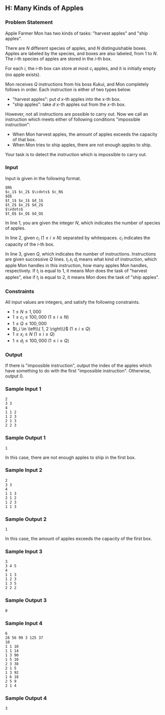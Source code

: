


## H: Many Kinds of Apples

### Problem Statement

Apple Farmer Mon has two kinds of tasks: "harvest apples" and "ship apples".

There are $N$ different species of apples, and $N$ distinguishable boxes. Apples are labeled by the species, and boxes are also labeled, from $1$ to $N$. The $i$-th species of apples are stored in the $i$-th box.

For each $i$, the $i$-th box can store at most $c_i$ apples, and it is initially empty (no apple exists).

Mon receives $Q$ instructions from his boss Kukui, and Mon completely follows in order. Each instruction is either of two types below.

- "harvest apples": put $d$ $x$-th apples into the $x$-th box.
- "ship apples": take $d$ $x$-th apples out from the $x$-th box.

However, not all instructions are possible to carry out. Now we call an instruction which meets either of following conditions "impossible instruction":

- When Mon harvest apples, the amount of apples exceeds the capacity of that box.
- When Mon tries to ship apples, there are not enough apples to ship.

Your task is to detect the instruction which is impossible to carry out.

### Input

Input is given in the following format.

```
$N$
$c_1$ $c_2$ $\cdots$ $c_N$
$Q$
$t_1$ $x_1$ $d_1$
$t_2$ $x_2$ $d_2$
$\vdots$
$t_Q$ $x_Q$ $d_Q$
```

In line 1, you are given the integer $N$, which indicates the number of species of apples.

In line 2, given $c_i$ $(1 \leq i \leq N)$ separated by whitespaces. $c_i$ indicates the capacity of the $i$-th box.

In line 3, given $Q$, which indicates the number of instructions.
Instructions are given successive $Q$ lines. $t_i$ $x_i$ $d_i$ means what kind of instruction, which apple Mon handles in this instruction, how many apples Mon handles, respectively. If $t_i$ is equal to $1$, it means Mon does the task of "harvest apples", else if $t_i$ is equal to $2$, it means Mon does the task of "ship apples".

### Constraints

All input values are integers, and satisfy the following constraints.

- $1 \leq N \leq 1{,}000$
- $1 \leq c_i \leq 100{,}000$ $(1 \leq i \leq N)$
- $1 \leq Q \leq 100{,}000$
- $t_i \in \left\\{ 1, 2 \right\\}$ $(1 \leq i \leq Q)$
- $1 \leq x_i \leq N$ $(1 \leq i \leq Q)$
- $1 \leq d_i \leq 100{,}000$ $(1 \leq i \leq Q)$

### Output

If there is "impossible instruction", output the index of the apples which have something to do with the first "impossible instruction".
Otherwise, output $0$.


### Sample Input 1
```
2
3 3
4
1 1 2
1 2 3
2 1 3
2 2 3
```



### Sample Output 1
```
1
```





In this case, there are not enough apples to ship in the first box.


### Sample Input 2
```
2
3 3
4
1 1 3
2 1 2
1 2 3
1 1 3
```



### Sample Output 2
```
1
```





In this case, the amount of apples exceeds the capacity of the first box.


### Sample Input 3
```
3
3 4 5
4
1 1 3
1 2 3
1 3 5
2 2 2
```



### Sample Output 3
```
0
```





### Sample Input 4
```
6
28 56 99 3 125 37
10
1 1 10
1 1 14
1 3 90
1 5 10
2 3 38
2 1 5
1 3 92
1 6 18
2 5 9
2 1 4
```



### Sample Output 4
```
3
```










